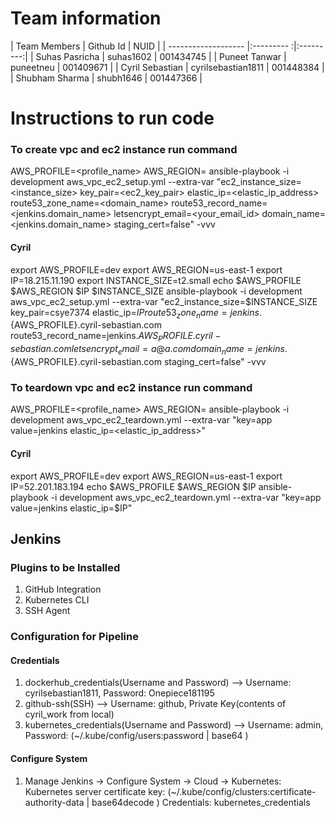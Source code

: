 # Team information

| Team Members        | Github Id            | NUID      |
| ------------------- |:---------           :|:---------:|
| Suhas Pasricha      | suhas1602            | 001434745 |
| Puneet Tanwar       | puneetneu            | 001409671 |
| Cyril Sebastian     | cyrilsebastian1811   | 001448384 |
| Shubham Sharma      | shubh1646            | 001447366 | 

# Instructions to run code

### To create vpc and ec2 instance run command 

AWS_PROFILE=<profile_name> AWS_REGION=<region> ansible-playbook -i development aws_vpc_ec2_setup.yml --extra-var "ec2_instance_size=<instance_size> key_pair=<ec2_key_pair> elastic_ip=<elastic_ip_address> route53_zone_name=<domain_name> route53_record_name=<jenkins.domain_name> letsencrypt_email=<your_email_id> domain_name=<jenkins.domain_name> staging_cert=false"  -vvv

#### Cyril
export AWS_PROFILE=dev
export AWS_REGION=us-east-1
export IP=18.215.11.190
export INSTANCE_SIZE=t2.small
echo $AWS_PROFILE $AWS_REGION $IP $INSTANCE_SIZE
ansible-playbook -i development aws_vpc_ec2_setup.yml --extra-var "ec2_instance_size=$INSTANCE_SIZE key_pair=csye7374 elastic_ip=$IP route53_zone_name=jenkins.${AWS_PROFILE}.cyril-sebastian.com route53_record_name=jenkins.${AWS_PROFILE}.cyril-sebastian.com letsencrypt_email=a@a.com domain_name=jenkins.${AWS_PROFILE}.cyril-sebastian.com staging_cert=false" -vvv

### To teardown vpc and ec2 instance run command

AWS_PROFILE=<profile_name> AWS_REGION=<region> ansible-playbook -i development aws_vpc_ec2_teardown.yml --extra-var "key=app value=jenkins elastic_ip=<elastic_ip_address>"

#### Cyril
export AWS_PROFILE=dev
export AWS_REGION=us-east-1
export IP=52.201.183.194
echo $AWS_PROFILE $AWS_REGION $IP
ansible-playbook -i development aws_vpc_ec2_teardown.yml --extra-var "key=app value=jenkins elastic_ip=$IP"


## Jenkins

### Plugins to be Installed
1. GitHub Integration
2. Kubernetes CLI
3. SSH Agent

### Configuration for Pipeline
#### Credentials
1. dockerhub_credentials(Username and Password) --> Username: cyrilsebastian1811, Password: Onepiece181195
2. github-ssh(SSH) --> Username: github, Private Key(contents of cyril_work from local)
3. kubernetes_credentials(Username and Password) --> Username: admin, Password: (~/.kube/config/users:password | base64 )
#### Configure System
1. Manage Jenkins -> Configure System -> Cloud -> Kubernetes:
Kubernetes server certificate key: (~/.kube/config/clusters:certificate-authority-data | base64decode )
Credentials: kubernetes_credentials
   